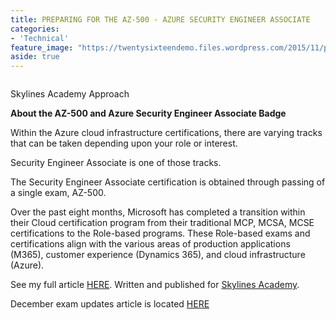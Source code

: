 ```yaml
---
title: PREPARING FOR THE AZ-500 - AZURE SECURITY ENGINEER ASSOCIATE
categories:
- 'Technical'
feature_image: "https://twentysixteendemo.files.wordpress.com/2015/11/post.png"
aside: true
---
```



<figure class="wp-block-image size-large"><a href="https://courses.skylinesacademy.com/?affcode=180879_p1mljie2" target="_blank"><img src="https://captainhyperscaler.files.wordpress.com/2019/10/afilliatebadge.jpg?w=900" alt="" class="wp-image-70"/></a></figure>


Skylines Academy Approach 

<strong>About the AZ-500 and Azure Security Engineer Associate Badge</strong>

Within the Azure cloud infrastructure certifications, there are varying tracks that can be taken depending upon your role or interest.

Security Engineer Associate is one of those tracks.

The Security Engineer Associate certification is obtained through passing of a single exam, AZ-500.

Over the past eight months, Microsoft has completed a transition within their Cloud certification program from their traditional MCP, MCSA, MCSE certifications to the Role-based programs. These Role-based exams and certifications align with the various areas of production applications (M365), customer experience (Dynamics 365), and cloud infrastructure (Azure).

See my full article <a rel="noreferrer noopener" aria-label="HERE (opens in a new tab)" href="https://www.skylinesacademy.com/blog/2019/8/21/preparing-for-the-az-500" target="_blank">HERE</a>.  Written and published for <a rel="noreferrer noopener" aria-label="Skylines Academy (opens in a new tab)" href="https://courses.skylinesacademy.com/?affcode=180879_p1mljie2" target="_blank">Skylines Academy</a>. 

December exam updates article is located <a href="https://www.skylinesacademy.com/blog/2020/1/7/az-500-updates" target="_blank" rel="noreferrer noopener" aria-label="HERE (opens in a new tab)">HERE</a>